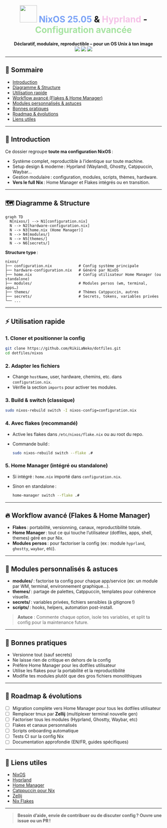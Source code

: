 <!--
README NixOS · dotfiles de RikiLaNeko
Dernière mise à jour : 2025-07-02
-->

<h1 align="center">
  <img src="https://raw.githubusercontent.com/catppuccin/catppuccin/main/assets/logos/exports/1544x1544_circle.png" width="55"/>
  <span style="color:#7aa2f7;font-weight:bold;">NixOS 25.05</span> & <span style="color:#f5c2e7;font-weight:bold;">Hyprland</span> - <span style="color:#a6e3a1;">Configuration avancée</span>
</h1>
<p align="center">
  <b>Déclaratif, modulaire, reproductible – pour un OS Unix à ton image</b>
  <br/>
  <a href="https://nixos.org"><img src="https://img.shields.io/badge/NixOS-25.05-blue?logo=nixos&logoColor=white&style=flat-square" /></a>
  <a href="https://hyprland.org/"><img src="https://img.shields.io/badge/Hyprland-Wayland%20WM-9cf?logo=linux&style=flat-square"></a>
  <a href="https://catppuccin.com/"><img src="https://img.shields.io/badge/Theme-Catppuccin-F5C2E7?logo=paintpalette&logoColor=white&style=flat-square"></a>
</p>

---

## 📖 Sommaire

- [Introduction](#introduction)
- [Diagramme & Structure](#diagramme--structure)
- [Utilisation rapide](#utilisation-rapide)
- [Workflow avancé (Flakes & Home Manager)](#workflow-avancé-flakes--home-manager)
- [Modules personnalisés & astuces](#modules-personnalisés--astuces)
- [Bonnes pratiques](#bonnes-pratiques)
- [Roadmap & évolutions](#roadmap--évolutions)
- [Liens utiles](#liens-utiles)

---

## 🌟 Introduction

Ce dossier regroupe **toute ma configuration NixOS** :

- Système complet, reproductible à l’identique sur toute machine.
- Setup design & moderne : Hyprland (Wayland), Ghostty, Catppuccin, Waybar...
- Gestion modulaire : configuration, modules, scripts, thèmes, hardware.
- **Vers le full Nix** : Home Manager et Flakes intégrés ou en transition.

---

## 🗺️ Diagramme & Structure

```mermaid
graph TD
  N[nixos/] --> N1[configuration.nix]
  N --> N2[hardware-configuration.nix]
  N --> N3[home.nix (Home Manager)]
  N --> N4[modules/]
  N --> N5[themes/]
  N --> N6[secrets/]
```

**Structure type** :

```
nixos/
├── configuration.nix            # Config système principale
├── hardware-configuration.nix   # Généré par NixOS
├── home.nix                     # Config utilisateur Home Manager (ou standalone)
├── modules/                     # Modules persos (wm, terminal, apps…)
├── themes/                      # Thèmes Catppuccin, autres
├── secrets/                     # Secrets, tokens, variables privées
└── ...
```

---

## ⚡ Utilisation rapide

### 1. Cloner et positionner la config

```bash
git clone https://github.com/RikiLaNeko/dotfiles.git
cd dotfiles/nixos
```

### 2. Adapter les fichiers

- Change `hostName`, user, hardware, chemins, etc. dans `configuration.nix`.
- Vérifie la section `imports` pour activer tes modules.

### 3. Build & switch (classique)

```bash
sudo nixos-rebuild switch -I nixos-config=configuration.nix
```

### 4. Avec flakes (recommandé)

- Active les flakes dans `/etc/nixos/flake.nix` ou au root du repo.
- Commande build :

  ```bash
  sudo nixos-rebuild switch --flake .#
  ```

### 5. Home Manager (intégré ou standalone)

- Si intégré : `home.nix` importé dans `configuration.nix`.
- Sinon en standalone :

  ```bash
  home-manager switch --flake .#
  ```

---

## 🔥 Workflow avancé (Flakes & Home Manager)

- **Flakes** : portabilité, versionning, canaux, reproductibilité totale.
- **Home Manager** : tout ce qui touche l’utilisateur (dotfiles, apps, shell, themes) géré en pur Nix.
- **Modules persos** : pour factoriser la config (ex : module `hyprland`, `ghostty`, `waybar`, etc).

---

## 🧩 Modules personnalisés & astuces

- **modules/** : factorise ta config pour chaque app/service (ex: un module par WM, terminal, environnement graphique…).
- **themes/** : partage de palettes, Catppuccin, templates pour cohérence visuelle.
- **secrets/** : variables privées, fichiers sensibles (à gitignore !)
- **scripts/** : hooks, helpers, automation post-install.

> **Astuce** : Commente chaque option, isole tes variables, et split ta config pour la maintenance future.

---

## 💎 Bonnes pratiques

- Versionne tout (sauf secrets)
- Ne laisse rien de critique en dehors de la config
- Préfère Home Manager pour les dotfiles utilisateur
- Utilise les flakes pour la portabilité et la reproductibilité
- Modifie tes modules plutôt que des gros fichiers monolithiques

---

## 🚀 Roadmap & évolutions

- [ ] Migration complète vers Home Manager pour tous les dotfiles utilisateur
- [ ] Remplacer tmux par **Zellij** (multiplexer terminal nouvelle gen)
- [ ] Factoriser tous les modules (Hyprland, Ghostty, Waybar, etc)
- [ ] Flakes et canaux personnalisés
- [ ] Scripts onboarding automatique
- [ ] Tests CI sur la config Nix
- [ ] Documentation approfondie (EN/FR, guides spécifiques)

---

## 🔗 Liens utiles

- [NixOS](https://nixos.org/)
- [Hyprland](https://hyprland.org/)
- [Home Manager](https://nix-community.github.io/home-manager/index.html)
- [Catppuccin pour Nix](https://github.com/catppuccin/nix)
- [Zellij](https://zellij.dev/)
- [Nix Flakes](https://nixos.wiki/wiki/Flakes)

---

> **Besoin d’aide, envie de contribuer ou de discuter config ? Ouvre une issue ou un PR !**
